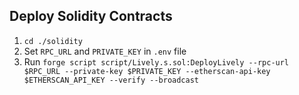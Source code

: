 ## Deploy Solidity Contracts
1. `cd ./solidity`
2. Set `RPC_URL` and `PRIVATE_KEY` in `.env` file
3. Run `forge script script/Lively.s.sol:DeployLively --rpc-url $RPC_URL --private-key $PRIVATE_KEY --etherscan-api-key $ETHERSCAN_API_KEY --verify --broadcast`
